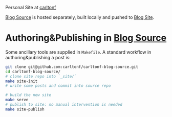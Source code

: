 Personal Site at [carltonf](http://carltonf.github.io)

[Blog Source](https://github.com/carltonf/carltonf-blog-source) is hosted
separately, built locally and pushed to [Blog
Site](https://github.com/carltonf/carltonf.github.io).

# Authoring&Publishing in [Blog Source](https://github.com/carltonf/carltonf-blog-source)

Some ancillary tools are supplied in `Makefile`. A standard workflow in
authoring&publishing a post is:

  ```sh
  git clone git@github.com:carltonf/carltonf-blog-source.git
  cd carltonf-blog-source/
  # clone site repo into `_site/`
  make site-init
  # write some posts and commit into source repo

  # build the new site
  make serve
  # publish to site: no manual intervention is needed
  make site-publish
  ```

